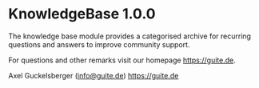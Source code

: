 KnowledgeBase 1.0.0
=====================

The knowledge base module provides a categorised archive for recurring questions and answers to improve community support.

For questions and other remarks visit our homepage https://guite.de.

Axel Guckelsberger (info@guite.de)
https://guite.de
